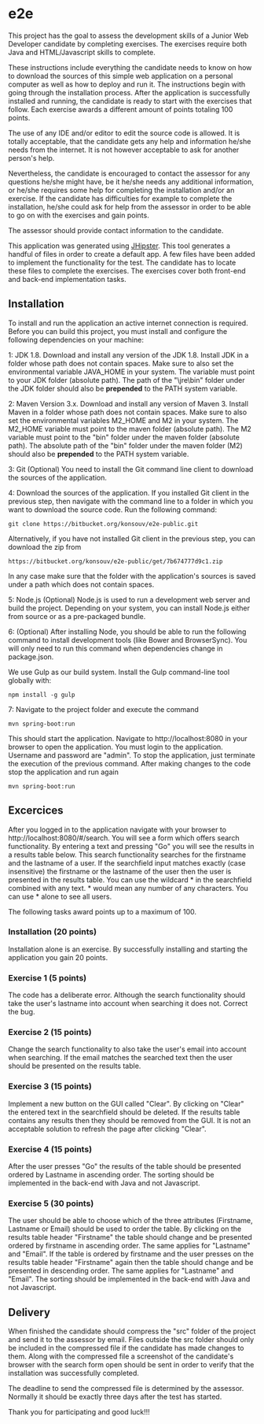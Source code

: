 # e2e

This project has the goal to assess the development skills of a Junior Web Developer candidate by completing exercises. The exercises require both Java and HTML/Javascript skills to complete.

These instructions include everything the candidate needs to know on how to download the sources of this simple web application on a personal computer as well as how to deploy and run it. The instructions begin with going through the installation process. After the application is successfully installed and running, the candidate is ready to start with the exercises that follow. Each exercise awards a different amount of points totaling 100 points.

The use of any IDE and/or editor to edit the source code is allowed. It is totally acceptable, that the candidate gets any help and information he/she needs from the internet. It is not however acceptable to ask for another person's help.

Nevertheless, the candidate is encouraged to contact the assessor for any questions he/she might have, be it he/she needs any additional information, or he/she requires some help for completing the installation and/or an exercise. If the candidate has difficulties for example to complete the installation, he/she could ask for help from the assessor in order to be able to go on with the exercises and gain points.

The assessor should provide contact information to the candidate.

This application was generated using [JHipster](https://jhipster.github.io). This tool generates a handful of files in order to create a default app. A few files have been added to implement the functionality for the test. The candidate has to locate these files to complete the exercises. The exercises cover both front-end and back-end implementation tasks.

## Installation

To install and run the application an active internet connection is required. 
Before you can build this project, you must install and configure the following dependencies on your machine:

1: JDK 1.8. Download and install any version of the JDK 1.8. Install JDK in a folder whose path does not contain spaces.
Make sure to also set the environmental variable JAVA_HOME in your system. The variable must point to your JDK folder (absolute path). The path of the "\jre\bin" folder under the JDK folder should also be **prepended** to the PATH system variable.

2: Maven Version 3.x. Download and install any version of Maven 3. Install Maven in a folder whose path does not contain spaces.
Make sure to also set the environmental variables M2_HOME and M2 in your system. The M2_HOME variable must point to the maven folder (absolute path). The M2 variable must point to the "bin" folder under the maven folder (absolute path). The absolute path of the "bin" folder under the maven folder (M2) should also be **prepended** to the PATH system variable.

3: Git (Optional) You need to install the Git command line client to download the sources of the application.

4: Download the sources of the application. If you installed Git client in the previous step, then navigate with the command line to a folder in which you want to download the source code. Run the following command:

    git clone https://bitbucket.org/konsouv/e2e-public.git

Alternatively, if you have not installed Git client in the previous step, you can download the zip from

    https://bitbucket.org/konsouv/e2e-public/get/7b674777d9c1.zip

In any case make sure that the folder with the application's sources is saved under a path which does not contain spaces.

5: Node.js (Optional) Node.js is used to run a development web server and build the project. Depending on your system, you can install Node.js either from source or as a pre-packaged bundle.

6: (Optional) After installing Node, you should be able to run the following command to install development tools (like Bower and BrowserSync). You will only need to run this command when dependencies change in package.json.

We use Gulp as our build system. Install the Gulp command-line tool globally with:

    npm install -g gulp
	
7: Navigate to the project folder and execute the command
	
	mvn spring-boot:run

This should start the application.
Navigate to http://localhost:8080 in your browser to open the application.
You must login to the application. Username and password are "admin".
To stop the application, just terminate the execution of the previous command.
After making changes to the code stop the application and run again 

	mvn spring-boot:run

## Excercices

After you logged in to the application navigate with your browser to http://localhost:8080/#/search. You will see a form which offers search functionality. By entering a text and pressing "Go" you will see the results in a results table below. This search functionality searches for the firstname and the lastname of a user. If the searchfield input matches exactly (case insensitive) the firstname or the lastname of the user then the user is presented in the results table. You can use the wildcard * in the searchfield combined with any text. * would mean any number of any characters. You can use * alone to see all users.

The following tasks award points up to a maximum of 100.

### Installation (20 points)

Installation alone is an exercise. By successfully installing and starting the application you gain 20 points.

### Exercise 1 (5 points)

The code has a deliberate error. Although the search functionality should take the user's lastname into account when searching it does not. Correct the bug.

### Exercise 2 (15 points)

Change the search functionality to also take the user's email into account when searching. If the email matches the searched text then the user should be presented on the results table.

### Exercise 3 (15 points)

Implement a new button on the GUI called "Clear". By clicking on "Clear" the entered text in the searchfield should be deleted. If the results table contains any results then they should be removed from the GUI. It is not an acceptable solution to refresh the page after clicking "Clear".

### Exercise 4 (15 points)

After the user presses "Go" the results of the table should be presented ordered by Lastname in ascending order. The sorting should be implemented in the back-end with Java and not Javascript.

### Exercise 5 (30 points)

The user should be able to choose which of the three attributes (Firstname, Lastname or Email) should be used to order the table. By clicking on the results table header "Firstname" the table should change and be presented ordered by firstname in ascending order. The same applies for "Lastname" and "Email". If the table is ordered by firstname and the user presses on the results table header "Firstname" again then the table should change and be presented in descending order. The same applies for "Lastname" and "Email". The sorting should be implemented in the back-end with Java and not Javascript.

## Delivery

When finished the candidate should compress the "src" folder of the project and send it to the assessor by email. Files outside the src folder should only be included in the compressed file if the candidate has made changes to them. Along with the compressed file a screenshot of the candidate's browser with the search form open should be sent in order to verify that the installation was successfully completed.

The deadline to send the compressed file is determined by the assessor. Normally it should be exactly three days after the test has started.

Thank you for participating and good luck!!!